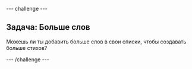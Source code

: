 --- challenge ---

## Задача: Больше слов

Можешь ли ты добавить больше слов в свои списки, чтобы создавать больше стихов?

--- /challenge ---